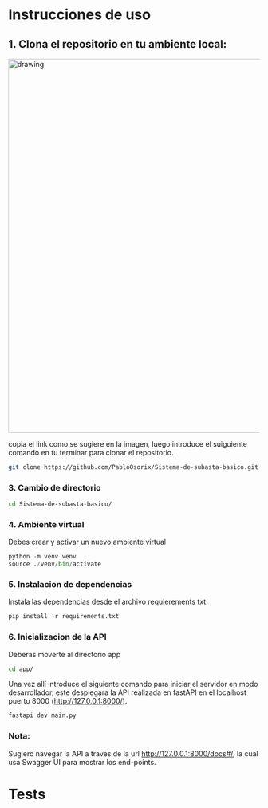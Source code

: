 # Instrucciones de uso

## 1. Clona el repositorio en tu ambiente local:

<div style="display:flex;justify-content: center;">
  <img src="https://github.com/user-attachments/assets/a7b16c27-75b2-49d5-a73d-c5cb021e137c" alt="drawing" width="750"/>
</div>

copia el link como se sugiere en la imagen, luego introduce el suiguiente
comando en tu terminar para clonar el repositorio.

``` bash
git clone https://github.com/PabloOsorix/Sistema-de-subasta-basico.git
```

### 3. Cambio de directorio
``` bash
cd Sistema-de-subasta-basico/
```

### 4. Ambiente virtual
Debes crear y activar un nuevo ambiente virtual 
``` python
python -m venv venv
source ./venv/bin/activate
```

### 5. Instalacion de dependencias
Instala las dependencias desde el archivo requierements txt.
``` python
pip install -r requirements.txt
```
### 6. Inicializacion de la API
Deberas moverte al directorio app
``` bash
cd app/
```
Una vez allí introduce el siguiente comando para iniciar el servidor en modo
desarrollador, este desplegara la API realizada en fastAPI en el localhost
puerto 8000 (http://127.0.0.1:8000/).
``` bash
fastapi dev main.py
```

### Nota:
Sugiero navegar la API a traves de la url http://127.0.0.1:8000/docs#/, la cual usa
Swagger UI para mostrar los end-points.


# Tests

